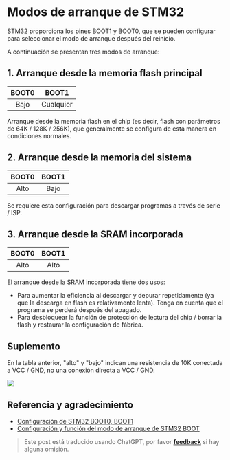 # Modos de arranque de STM32

STM32 proporciona los pines BOOT1 y BOOT0, que se pueden configurar para seleccionar el modo de arranque después del reinicio.

A continuación se presentan tres modos de arranque:

## 1. Arranque desde la memoria flash principal

| BOOT0 |   BOOT1   |
| :---: | :-------: |
| Bajo  | Cualquier |

Arranque desde la memoria flash en el chip (es decir, flash con parámetros de 64K / 128K / 256K), que generalmente se configura de esta manera en condiciones normales.

## 2. Arranque desde la memoria del sistema

| BOOT0 | BOOT1 |
| :---: | :---: |
| Alto  | Bajo  |

Se requiere esta configuración para descargar programas a través de serie / ISP.

## 3. Arranque desde la SRAM incorporada

| BOOT0 | BOOT1 |
| :---: | :---: |
| Alto  | Alto  |

El arranque desde la SRAM incorporada tiene dos usos:

- Para aumentar la eficiencia al descargar y depurar repetidamente (ya que la descarga en flash es relativamente lenta). Tenga en cuenta que el programa se perderá después del apagado.
- Para desbloquear la función de protección de lectura del chip / borrar la flash y restaurar la configuración de fábrica.

## Suplemento

En la tabla anterior, "alto" y "bajo" indican una resistencia de 10K conectada a VCC / GND, no una conexión directa a VCC / GND.

![](https://wiki-media-1253965369.cos.ap-guangzhou.myqcloud.com/img/20200603134417.jpg)

## Referencia y agradecimiento

- [Configuración de STM32 BOOT0, BOOT1](https://blog.csdn.net/Creative_Team/article/details/79315876)
- [Configuración y función del modo de arranque de STM32 BOOT](https://blog.csdn.net/weixin_34349320/article/details/86231081?utm_medium=distribute.pc_relevant.none-task-blog-BlogCommendFromMachineLearnPai2-1.nonecase&depth_1-utm_source=distribute.pc_relevant.none-task-blog-BlogCommendFromMachineLearnPai2-1.nonecase)

> Este post está traducido usando ChatGPT, por favor [**feedback**](https://github.com/linyuxuanlin/Wiki_MkDocs/issues/new) si hay alguna omisión.
